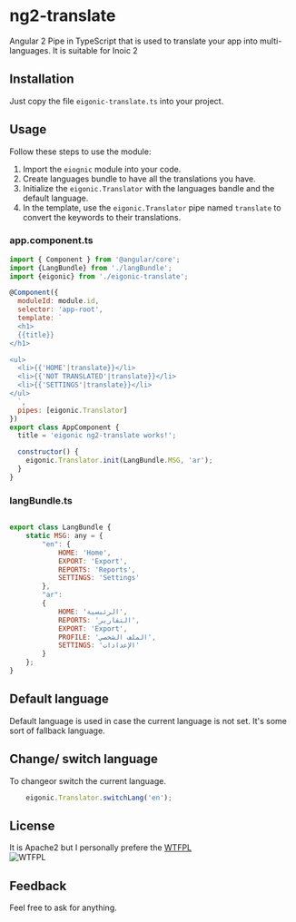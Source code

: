 # ng2-translate

Angular 2 Pipe in TypeScript that is used to translate your app into multi-languages. It is suitable for Inoic 2

## Installation
Just copy the file `eigonic-translate.ts` into your project.

## Usage
Follow these steps to use the module:
1. Import the `eiognic` module into your code.
2. Create languages bundle to have all the translations you have.
3. Initialize the `eigonic.Translator` with the languages bandle and the default language.
4. In the template, use the   `eigonic.Translator` pipe named `translate` to convert the keywords to their translations.
 
### app.component.ts
```javascript
import { Component } from '@angular/core';
import {LangBundle} from './langBundle';
import {eigonic} from './eigonic-translate';

@Component({
  moduleId: module.id,
  selector: 'app-root',
  template: `
  <h1>
  {{title}}
</h1>

<ul>
  <li>{{'HOME'|translate}}</li>
  <li>{{'NOT TRANSLATED'|translate}}</li>
  <li>{{'SETTINGS'|translate}}</li>
</ul>
  `, 
  pipes: [eigonic.Translator]
})
export class AppComponent {
  title = 'eigonic ng2-translate works!';

  constructor() {
    eigonic.Translator.init(LangBundle.MSG, 'ar');
  }
}

```
### langBundle.ts

```javascript

export class LangBundle {
    static MSG: any = {
        "en": {
            HOME: 'Home',
            EXPORT: 'Export',
            REPORTS: 'Reports',
            SETTINGS: 'Settings'
        },
        "ar":
        {
            HOME: 'الرئيسية',
            REPORTS: 'التقارير',
            EXPORT: 'Export',
            PROFILE: 'الملف الشخصي',
            SETTINGS: 'الإعدادات'
        }
    };
}

```
## Default language
Default language is used in case the current language is not set. It's some sort of fallback language.

## Change/ switch language

To changeor switch the current language. 

```javascript
    eigonic.Translator.switchLang('en');
```

## License 
It is Apache2 but I personally prefere the [WTFPL](https://en.wikipedia.org/wiki/WTFPL)  
![WTFPL](https://upload.wikimedia.org/wikipedia/commons/thumb/0/05/WTFPL_logo.svg/140px-WTFPL_logo.svg.png "WTFPL logo")

## Feedback
Feel free to ask for anything.
